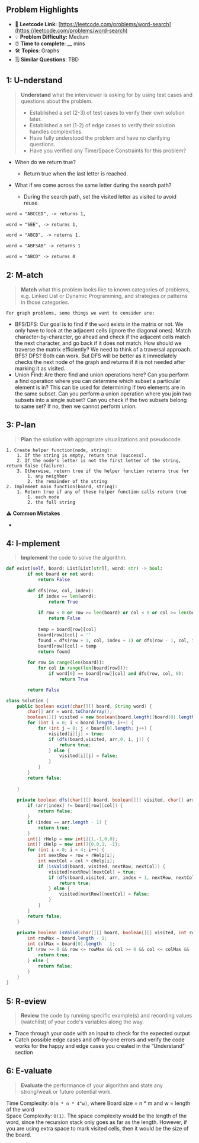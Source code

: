 ## Problem Highlights

* 🔗 **Leetcode Link:** [https://leetcode.com/problems/word-search](https://leetcode.com/problems/word-search)
* 💡 **Problem Difficulty:** Medium
* ⏰ **Time to complete**: __ mins
* 🛠️ **Topics**: Graphs
* 🗒️ **Similar Questions**: TBD

## 1: **U-nderstand**

> **Understand** what the interviewer is asking for by using test cases and questions about the problem.
> 
> - Established a set (2-3) of test cases to verify their own solution later.
> - Established a set (1-2) of edge cases to verify their solution handles complexities.
> - Have fully understood the problem and have no clarifying questions.
> - Have you verified any Time/Space Constraints for this problem?

- When do we return true? 
  - Return true when the last letter is reached.

- What if we come across the same letter during the search path? 
  - During the search path, set the visited letter as visited to avoid reuse.

```markdown
word = "ABCCED", -> returns 1,

word = "SEE", -> returns 1,

word = "ABCB", -> returns 1,

word = "ABFSAB" -> returns 1

word = "ABCD" -> returns 0
```

## 2: M-atch

> **Match** what this problem looks like to known categories of problems, e.g. Linked List or Dynamic Programming, and strategies or patterns in those categories.
    
    For graph problems, some things we want to consider are:
    
- BFS/DFS: Our goal is to find if the `word` exists in the matrix or not. We only have to look at the adjacent cells (ignore the diagonal ones). Match character-by-character, go ahead and check if the adjacent cells match the next character, and go back if it does not match.
How should we traverse the matrix efficiently? We need to think of a traversal approach. BFS? DFS? Both can work. But DFS will be better as it immediately checks the next node of the graph and returns if it is not needed after marking it as visited.
- Union Find: Are there find and union operations here? Can you perform a find operation where you can determine which subset a particular element is in? This can be used for determining if two elements are in the same subset. Can you perform a union operation where you join two subsets into a single subset? Can you check if the two subsets belong to same set? If no, then we cannot perform union. 
    
## 3: P-lan

> **Plan** the solution with appropriate visualizations and pseudocode.

    1. Create helper function(node, string):
        1. If the string is empty, return true (success).
        2. If the node's letter is not the first letter of the string, return false (failure).
        3. Otherwise, return true if the helper function returns true for
            1. any neighbor
            2. the remainder of the string
    2. Implement main function(board, string):
        1. Return true if any of these helper function calls return true
            1. each node
            2. the full string

⚠️ **Common Mistakes**

* 

## 4: I-mplement

> **Implement** the code to solve the algorithm.

```python
def exist(self, board: List[List[str]], word: str) -> bool:        
        if not board or not word:
            return False    
    
        def dfs(row, col, index):
            if index == len(word):
                return True
            
            if row < 0 or row >= len(board) or col < 0 or col >= len(board[row]) or board[row][col] != word[index]:
                return False
            
            temp = board[row][col]
            board[row][col] = ''
            found = dfs(row + 1, col, index + 1) or dfs(row - 1, col, index + 1) or dfs(row, col + 1, index + 1) or dfs(row, col - 1, index + 1)
            board[row][col] = temp
            return found
        
        for row in range(len(board)):
            for col in range(len(board[row])):
                if word[0] == board[row][col] and dfs(row, col, 0):
                    return True

        return False
```

```java
class Solution {
    public boolean exist(char[][] board, String word) {
        char[] arr = word.toCharArray();
        boolean[][] visited = new boolean[board.length][board[0].length];
        for (int i = 0; i < board.length; i++) {
            for (int j = 0; j < board[0].length; j++) {
                visited[i][j] = true;
                if (dfs(board,visited, arr,0, i, j)) {
                    return true;
                } else {
                    visited[i][j] = false;
                }
            }
        }
        return false;
        
    }
    
    private boolean dfs(char[][] board, boolean[][] visited, char[] arr, int index, int row, int col) {
        if (arr[index] != board[row][col]) {
            return false;
        } 
        if (index == arr.length - 1) {
            return true;
        }
        int[] rHelp = new int[]{1,-1,0,0};
        int[] cHelp = new int[]{0,0,1, -1};
        for (int i = 0; i < 4; i++) {
            int nextRow = row + rHelp[i];
            int nextCol = col + cHelp[i];
            if (isValid(board, visited, nextRow, nextCol)) {
                visited[nextRow][nextCol] = true;
                if (dfs(board,visited, arr, index + 1, nextRow, nextCol)) {
                    return true;
                } else {
                    visited[nextRow][nextCol] = false;
                }
            }
        }
        return false;
    }
    
    private boolean isValid(char[][] board, boolean[][] visited, int row, int col) {
        int rowMax = board.length - 1;
        int colMax = board[0].length - 1;
        if (row >= 0 && row <= rowMax && col >= 0 && col <= colMax && !visited[row][col]) {
            return true;
        } else {
            return false;
        }
    }
}
```

## 5: R-eview

> **Review** the code by running specific example(s) and recording values (watchlist) of your code's variables along the way.

- Trace through your code with an input to check for the expected output
- Catch possible edge cases and off-by-one errors and verify the code works for the happy and edge cases you created in the “Understand” section


## 6: E-valuate

> **Evaluate** the performance of your algorithm and state any strong/weak or future potential work.
    
Time Complexity: `O(m * n * 4^w)`, where Board size = n * m and w = length of the word
<br>
Space Complexity: `O(1)`. The space complexity would be the length of the word, since the recursion stack only goes as far as the length. However, if you are using extra space to mark visited cells, then it would be the size of the board.